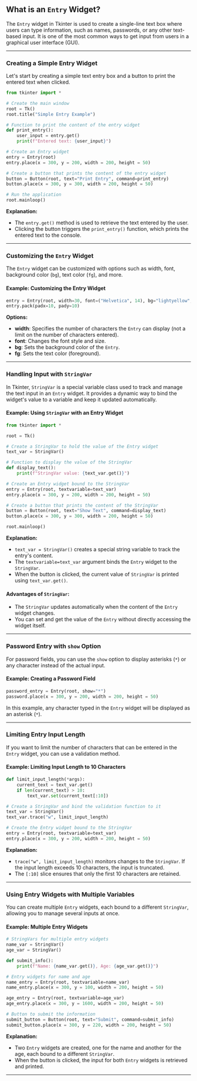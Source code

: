## **What is an `Entry` Widget?**

The `Entry` widget in Tkinter is used to create a single-line text box where users can type information, such as names, passwords, or any other text-based input. It is one of the most common ways to get input from users in a graphical user interface (GUI).

---


### **Creating a Simple Entry Widget**

Let's start by creating a simple text entry box and a button to print the entered text when clicked.

```python
from tkinter import *

# Create the main window
root = Tk()
root.title("Simple Entry Example")

# Function to print the content of the entry widget
def print_entry():
    user_input = entry.get()
    print(f"Entered text: {user_input}")

# Create an Entry widget
entry = Entry(root)
entry.place(x = 300, y = 200, width = 200, height = 50)

# Create a button that prints the content of the entry widget
button = Button(root, text="Print Entry", command=print_entry)
button.place(x = 300, y = 300, width = 200, height = 50)

# Run the application
root.mainloop()
```

**Explanation:**
- The `entry.get()` method is used to retrieve the text entered by the user.
- Clicking the button triggers the `print_entry()` function, which prints the entered text to the console.

---

### **Customizing the `Entry` Widget**

The `Entry` widget can be customized with options such as width, font, background color (`bg`), text color (`fg`), and more.

#### Example: Customizing the Entry Widget

```python
entry = Entry(root, width=30, font=("Helvetica", 14), bg="lightyellow", fg="blue")
entry.pack(padx=10, pady=10)
```

**Options:**
- **width**: Specifies the number of characters the `Entry` can display (not a limit on the number of characters entered).
- **font**: Changes the font style and size.
- **bg**: Sets the background color of the `Entry`.
- **fg**: Sets the text color (foreground).

---

### **Handling Input with `StringVar`**

In Tkinter, `StringVar` is a special variable class used to track and manage the text input in an `Entry` widget. It provides a dynamic way to bind the widget's value to a variable and keep it updated automatically.

#### Example: Using `StringVar` with an Entry Widget

```python
from tkinter import *

root = Tk()

# Create a StringVar to hold the value of the Entry widget
text_var = StringVar()

# Function to display the value of the StringVar
def display_text():
    print(f"StringVar value: {text_var.get()}")

# Create an Entry widget bound to the StringVar
entry = Entry(root, textvariable=text_var)
entry.place(x = 300, y = 200, width = 200, height = 50)

# Create a button that prints the content of the StringVar
button = Button(root, text="Show Text", command=display_text)
button.place(x = 300, y = 300, width = 200, height = 50)

root.mainloop()
```

**Explanation:**
- `text_var = StringVar()` creates a special string variable to track the entry's content.
- The `textvariable=text_var` argument binds the `Entry` widget to the `StringVar`.
- When the button is clicked, the current value of `StringVar` is printed using `text_var.get()`.

#### Advantages of `StringVar`:
- The `StringVar` updates automatically when the content of the `Entry` widget changes.
- You can set and get the value of the `Entry` without directly accessing the widget itself.

---

### **Password Entry with `show` Option**

For password fields, you can use the `show` option to display asterisks (`*`) or any character instead of the actual input.

#### Example: Creating a Password Field

```python
password_entry = Entry(root, show="*")
password.place(x = 300, y = 200, width = 200, height = 50)
```

In this example, any character typed in the `Entry` widget will be displayed as an asterisk (`*`).

---

### **Limiting Entry Input Length**

If you want to limit the number of characters that can be entered in the `Entry` widget, you can use a validation method.

#### Example: Limiting Input Length to 10 Characters

```python
def limit_input_length(*args):
    current_text = text_var.get()
    if len(current_text) > 10:
        text_var.set(current_text[:10])

# Create a StringVar and bind the validation function to it
text_var = StringVar()
text_var.trace("w", limit_input_length)

# Create the Entry widget bound to the StringVar
entry = Entry(root, textvariable=text_var)
entry.place(x = 300, y = 200, width = 200, height = 50)
```

**Explanation:**
- `trace("w", limit_input_length)` monitors changes to the `StringVar`. If the input length exceeds 10 characters, the input is truncated.
- The `[:10]` slice ensures that only the first 10 characters are retained.

---

### **Using Entry Widgets with Multiple Variables**

You can create multiple `Entry` widgets, each bound to a different `StringVar`, allowing you to manage several inputs at once.

#### Example: Multiple Entry Widgets

```python
# StringVars for multiple entry widgets
name_var = StringVar()
age_var = StringVar()

def submit_info():
    print(f"Name: {name_var.get()}, Age: {age_var.get()}")

# Entry widgets for name and age
name_entry = Entry(root, textvariable=name_var)
name_entry.place(x = 300, y = 100, width = 200, height = 50)

age_entry = Entry(root, textvariable=age_var)
age_entry.place(x = 300, y = 1600, width = 200, height = 50)

# Button to submit the information
submit_button = Button(root, text="Submit", command=submit_info)
submit_button.place(x = 300, y = 220, width = 200, height = 50)
```

**Explanation:**
- Two `Entry` widgets are created, one for the name and another for the age, each bound to a different `StringVar`.
- When the button is clicked, the input for both `Entry` widgets is retrieved and printed.

---

